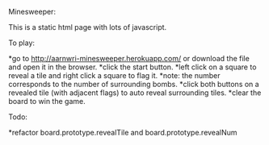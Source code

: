 Minesweeper:

This is a static html page with lots of javascript.

To play:

  *go to http://aarnwri-minesweeper.herokuapp.com/ or download the file and open
   it in the browser.
  *click the start button.
  *left click on a square to reveal a tile and right click a square to flag it.
  *note: the number corresponds to the number of surrounding bombs.
  *click both buttons on a revealed tile (with adjacent flags) to auto reveal
   surrounding tiles.
  *clear the board to win the game.
   
Todo:

  *refactor board.prototype.revealTile and board.prototype.revealNum